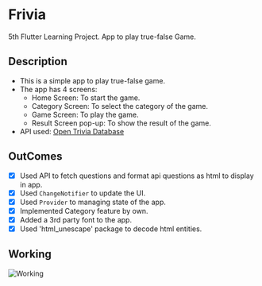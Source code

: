 # Frivia

5th Flutter Learning Project. App to play true-false Game.

## Description

- This is a simple app to play true-false game.
- The app has 4 screens:
  - Home Screen: To start the game.
  - Category Screen: To select the category of the game.
  - Game Screen: To play the game.
  - Result Screen pop-up: To show the result of the game.
- API used: [Open Trivia Database](https://opentdb.com/api_config.php)

## OutComes

- [x] Used API to fetch questions and format api questions as html to display in app.
- [x] Used `ChangeNotifier` to update the UI.
- [x] Used `Provider` to managing state of the app. 
- [x] Implemented Category feature by own.
- [x] Added a 3rd party font to the app.
- [x] Used 'html_unescape' package to decode html entities.

## Working

![Working](/assets/working/working.gif)
